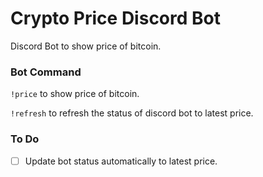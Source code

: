 # Crypto Price Discord Bot
Discord Bot to show price of bitcoin.

### Bot Command
`!price` to show price of bitcoin.

`!refresh` to refresh the status of discord bot to latest price.

### To Do
- [ ] Update bot status automatically to latest price.
